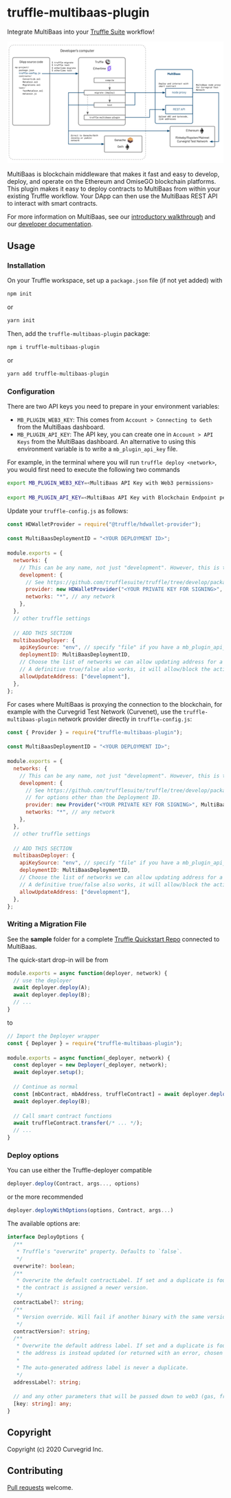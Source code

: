 # truffle-multibaas-plugin

Integrate MultiBaas into your [Truffle Suite](https://github.com/trufflesuite/truffle) workflow!

![MultiBaas Truffle plugin architecture](truffle-multibaas-plugin-architecture.png)

MultiBaas is blockchain middleware that makes it fast and easy to develop, deploy, and operate on the Ethereum and OmiseGO blockchain platforms. This plugin makes it easy to deploy contracts to MultiBaas from within your existing Truffle workflow. Your DApp can then use the MultiBaas REST API to interact with smart contracts.

For more information on MultiBaas, see our [introductory walkthrough](https://www.curvegrid.com/blog/2020-04-06-multibaas-intro/) and our [developer documentation](https://www.curvegrid.com/docs/).

## Usage

### Installation

On your Truffle workspace, set up a `package.json` file (if not yet added) with

```bash
npm init
```

or

```bash
yarn init
```

Then, add the `truffle-multibaas-plugin` package:

```bash
npm i truffle-multibaas-plugin
```

or

```bash
yarn add truffle-multibaas-plugin
```

### Configuration

There are two API keys you need to prepare in your environment variables:

- `MB_PLUGIN_WEB3_KEY`: This comes from `Account > Connecting to Geth` from the MultiBaas dashboard.
- `MB_PLUGIN_API_KEY`: The API key, you can create one in `Account > API Keys` from the MultiBaas dashboard.
  An alternative to using this environment variable is to write a `mb_plugin_api_key` file.

For example, in the terminal where you will run `truffle deploy <network>`, you would first need to execute the following two commands
```sh
export MB_PLUGIN_WEB3_KEY=<MultiBaas API Key with Web3 permissions>

export MB_PLUGIN_API_KEY=<MultiBaas API Key with Blockchain Endpoint permissions>
```

Update your `truffle-config.js` as follows:

```js
const HDWalletProvider = require("@truffle/hdwallet-provider");

const MultiBaasDeploymentID = "<YOUR DEPLOYMENT ID>";

module.exports = {
  networks: {
    // This can be any name, not just "development". However, this is the default network name for Truffle.
    development: {
      // See https://github.com/trufflesuite/truffle/tree/develop/packages/hdwallet-provider
      provider: new HDWalletProvider("<YOUR PRIVATE KEY FOR SIGNING>", "http://ropsten.node-provider.example.com:8545"),
      networks: "*", // any network
    },
  },
  // other truffle settings

  // ADD THIS SECTION
  multibaasDeployer: {
    apiKeySource: "env", // specify "file" if you have a mb_plugin_api_key instead of an environment variable.
    deploymentID: MultiBaasDeploymentID,
    // Choose the list of networks we can allow updating address for a label.
    // A definitive true/false also works, it will allow/block the action for all networks.
    allowUpdateAddress: ["development"],
  },
};
```

For cases where MultiBaas is proxying the connection to the blockchain, for example with the Curvegrid Test Network (Curvenet), use the `truffle-multibaas-plugin` network provider directly in `truffle-config.js`:

```js
const { Provider } = require("truffle-multibaas-plugin");

const MultiBaasDeploymentID = "<YOUR DEPLOYMENT ID>";

module.exports = {
  networks: {
    // This can be any name, not just "development". However, this is the default network name for Truffle.
    development: {
      // See https://github.com/trufflesuite/truffle/tree/develop/packages/hdwallet-provider
      // for options other than the Deployment ID.
      provider: new Provider("<YOUR PRIVATE KEY FOR SIGNING>", MultiBaasDeploymentID),
      networks: "*", // any network
    },
  },
  // other truffle settings

  // ADD THIS SECTION
  multibaasDeployer: {
    apiKeySource: "env", // specify "file" if you have a mb_plugin_api_key instead of an environment variable.
    deploymentID: MultiBaasDeploymentID,
    // Choose the list of networks we can allow updating address for a label.
    // A definitive true/false also works, it will allow/block the action for all networks.
    allowUpdateAddress: ["development"],
  },
};
```

### Writing a Migration File

See the **sample** folder for a complete [Truffle Quickstart Repo](https://www.trufflesuite.com/docs/truffle/quickstart)
connected to MultiBaas.

The quick-start drop-in will be from

```js
module.exports = async function(deployer, network) {
  // use the deployer
  await deployer.deploy(A);
  await deployer.deploy(B);
  // ...
}
```

to

```js
// Import the Deployer wrapper
const { Deployer } = require("truffle-multibaas-plugin");

module.exports = async function(_deployer, network) {
  const deployer = new Deployer(_deployer, network);
  await deployer.setup();

  // Continue as normal
  const [mbContract, mbAddress, truffleContract] = await deployer.deploy(A);
  await deployer.deploy(B);

  // Call smart contract functions
  await truffleContract.transfer(/* ... */);
  // ...
}
```

### Deploy options

You can use either the Truffle-deployer compatible

```js
deployer.deploy(Contract, args..., options)
```

or the more recommended

```js
deployer.deployWithOptions(options, Contract, args...)
```

The available options are:

```ts
interface DeployOptions {
  /**
   * Truffle's "overwrite" property. Defaults to `false`.
   */
  overwrite?: boolean;
  /**
   * Overwrite the default contractLabel. If set and a duplicate is found,
   * the contract is assigned a newer version.
   */
  contractLabel?: string;
  /**
   * Version override. Will fail if another binary with the same version is found.
   */
  contractVersion?: string;
  /**
   * Overwrite the default address label. If set and a duplicate is found,
   * the address is instead updated (or returned with an error, chosen by global setting `allowUpdateAddress`).
   *
   * The auto-generated address label is never a duplicate.
   */
  addressLabel?: string;

  // and any other parameters that will be passed down to web3 (gas, from, etc.)
  [key: string]: any;
}
```

## Copyright

Copyright (c) 2020 Curvegrid Inc.

## Contributing

[Pull requests](https://github.com/curvegrid/truffle-multibaas-plugin/compare) welcome.
